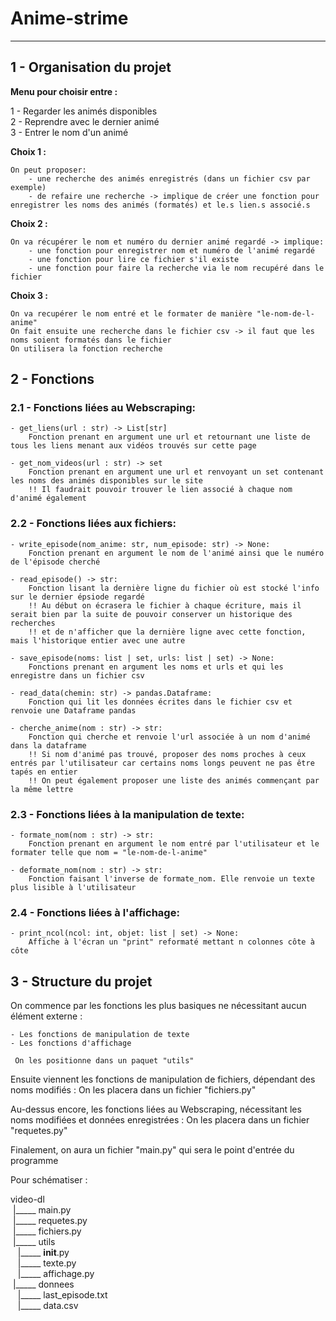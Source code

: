 # Anime-strime 
--------------------------------------------------------------------------------------------------------------------------------------  
## 1 - Organisation du projet 

**Menu pour choisir entre :**  

1 - Regarder les animés disponibles  
2 - Reprendre avec le dernier animé  
3 - Entrer le nom d'un animé  

**Choix 1 :**  

    On peut proposer:  
        - une recherche des animés enregistrés (dans un fichier csv par exemple)  
        - de refaire une recherche -> implique de créer une fonction pour enregistrer les noms des animés (formatés) et le.s lien.s associé.s  

**Choix 2 :**

    On va récupérer le nom et numéro du dernier animé regardé -> implique:  
        - une fonction pour enregistrer nom et numéro de l'animé regardé  
        - une fonction pour lire ce fichier s'il existe  
        - une fonction pour faire la recherche via le nom recupéré dans le fichier   

**Choix 3 :**

    On va recupérer le nom entré et le formater de manière "le-nom-de-l-anime"  
    On fait ensuite une recherche dans le fichier csv -> il faut que les noms soient formatés dans le fichier   
    On utilisera la fonction recherche   

## 2 - Fonctions  

### 2.1 - Fonctions liées au Webscraping:


    - get_liens(url : str) -> List[str] 
        Fonction prenant en argument une url et retournant une liste de tous les liens menant aux vidéos trouvés sur cette page
    
    - get_nom_videos(url : str) -> set
        Fonction prenant en argument une url et renvoyant un set contenant les noms des animés disponibles sur le site 
        !! Il faudrait pouvoir trouver le lien associé à chaque nom d'animé également
    

### 2.2 - Fonctions liées aux fichiers:

    - write_episode(nom_anime: str, num_episode: str) -> None:
        Fonction prenant en argument le nom de l'animé ainsi que le numéro de l'épisode cherché

    - read_episode() -> str:
        Fonction lisant la dernière ligne du fichier où est stocké l'info sur le dernier épsiode regardé
        !! Au début on écrasera le fichier à chaque écriture, mais il serait bien par la suite de pouvoir conserver un historique des recherches
        !! et de n'afficher que la dernière ligne avec cette fonction, mais l'historique entier avec une autre 

    - save_episode(noms: list | set, urls: list | set) -> None:
        Fonctions prenant en argument les noms et urls et qui les enregistre dans un fichier csv
    
    - read_data(chemin: str) -> pandas.Dataframe:
        Fonction qui lit les données écrites dans le fichier csv et renvoie une Dataframe pandas 
    
    - cherche_anime(nom : str) -> str:
        Fonction qui cherche et renvoie l'url associée à un nom d'animé dans la dataframe 
        !! Si nom d'animé pas trouvé, proposer des noms proches à ceux entrés par l'utilisateur car certains noms longs peuvent ne pas être tapés en entier 
        !! On peut également proposer une liste des animés commençant par la même lettre

### 2.3 - Fonctions liées à la manipulation de texte:

    - formate_nom(nom : str) -> str:
        Fonction prenant en argument le nom entré par l'utilisateur et le formater telle que nom = "le-nom-de-l-anime"
    
    - deformate_nom(nom : str) -> str:
        Fonction faisant l'inverse de formate_nom. Elle renvoie un texte plus lisible à l'utilisateur 
    
### 2.4 - Fonctions liées à l'affichage:

    - print_ncol(ncol: int, objet: list | set) -> None:
        Affiche à l'écran un "print" reformaté mettant n colonnes côte à côte 
    

## 3 - Structure du projet

On commence par les fonctions les plus basiques ne nécessitant aucun élément externe :  

    - Les fonctions de manipulation de texte 
    - Les fonctions d'affichage
     
     On les positionne dans un paquet "utils"


Ensuite viennent les fonctions de manipulation de fichiers, dépendant des noms modifiés :
    On les placera dans un fichier "fichiers.py"

Au-dessus encore, les fonctions liées au Webscraping, nécessitant les noms modifiées et données enregistrées :
    On les placera dans un fichier "requetes.py"

Finalement, on aura un fichier "main.py" qui sera le point d'entrée du programme

Pour schématiser : 


video-dl   
&nbsp;|_____ main.py     
&nbsp;|_____ requetes.py     
&nbsp;|_____ fichiers.py     
&nbsp;|_____ utils   
&nbsp;&nbsp;&nbsp;|_____ __init__.py   
&nbsp;&nbsp;&nbsp;|_____ texte.py   
&nbsp;&nbsp;&nbsp;|_____ affichage.py   
&nbsp;|_____ donnees  
&nbsp;&nbsp;&nbsp;|_____ last_episode.txt   
&nbsp;&nbsp;&nbsp;|_____ data.csv   

